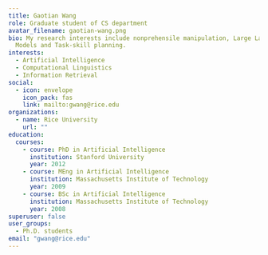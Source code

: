 ```yaml
---
title: Gaotian Wang
role: Graduate student of CS department
avatar_filename: gaotian-wang.png
bio: My research interests include nonprehensile manipulation, Large Language
  Models and Task-skill planning.
interests:
  - Artificial Intelligence
  - Computational Linguistics
  - Information Retrieval
social:
  - icon: envelope
    icon_pack: fas
    link: mailto:gwang@rice.edu
organizations:
  - name: Rice University
    url: ""
education:
  courses:
    - course: PhD in Artificial Intelligence
      institution: Stanford University
      year: 2012
    - course: MEng in Artificial Intelligence
      institution: Massachusetts Institute of Technology
      year: 2009
    - course: BSc in Artificial Intelligence
      institution: Massachusetts Institute of Technology
      year: 2008
superuser: false
user_groups:
  - Ph.D. students
email: "gwang@rice.edu"
---
```

